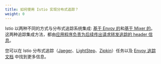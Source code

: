 ```yaml
---
title: 如何使用 Istio 实现分布式追踪？
weight: 0
---
```


Istio 以两种不同的方式与分布式追踪系统集成:
[基于 Envoy 的](#how-envoy-based-tracing-works)和[基于 Mixer 的](#how-mixer-based-tracing-works)。
这两种追踪集成方法，都由[应用程序负责为后续传出请求转发追踪的 header 信息](#istio-copy-headers)。

您可以在 Istio 分布式追踪（[Jaeger](/zh/docs/tasks/telemetry/distributed-tracing/jaeger/)、[LightStep](/zh/docs/tasks/telemetry/distributed-tracing/lightstep/)、[Zipkin](/zh/docs/tasks/telemetry/distributed-tracing/zipkin/)）任务以及
[Envoy 追踪文档](https://www.envoyproxy.io/docs/envoy/latest/intro/arch_overview/observability/tracing#tracing) 中找到更多信息。
